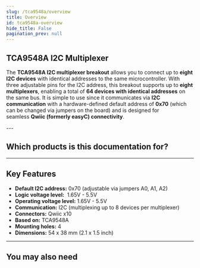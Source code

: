 ```yaml
---
slug: /tca9548a/overview
title: Overview
id: tca9548a-overview 
hide_title: False
pagination_prev: null
---
```


## TCA9548A I2C Multiplexer

The **TCA9548A I2C multiplexer breakout** allows you to connect up to **eight I2C devices** with identical addresses to the same microcontroller. With three adjustable pins for the I2C address, this breakout supports up to **eight multiplexers**, enabling a total of **64 devices with identical addresses** on the same bus. It is simple to use since it communicates via **I2C communication** with a hardware-defined default address of **0x70** (which can be changed via jumpers on the board) and is designed for seamless **Qwiic (formerly easyC) connectivity**.

<CenteredImage src="/img/tca9548a/333042.jpg" alt="TCA9548A I2C multiplexer breakout" caption="TCA9548A I2C multiplexer breakout" />
---

## Which products is this documentation for?

<QuickLink title="I2C multiplexer TCA9548A breakout" 
description="333042" 
url="https://soldered.com/product/i2c-multiplexer-tca9548a-breakout/" 
image="/img/tca9548a/333042.jpg" />

---

## Key Features

*   **Default I2C address:** 0x70 (adjustable via jumpers A0, A1, A2)
*   **Logic voltage level:**  1.65V - 5.5V
*   **Operating voltage level:** 1.65V - 5.5V
*   **Communication:** I2C (multiplexing up to 8 devices per multiplexer)
*   **Connectors:** Qwiic x10
*   **Based on:** TCA9548A
*   **Mounting holes:** 4
*   **Dimensions:** 54 x 38 mm (2.1 x 1.5 inch)

---

## You may also need

<QuickLink 
  title="Qwiic cable" 
  description="Qwiic (formerly easyC) compatible cables with connectors on both ends, available in various lengths."
  url="https://soldered.com/product/easyc-cable/"
  image="/img/333311.webp" 
/>